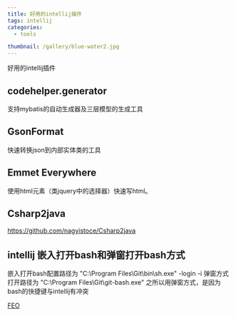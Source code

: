 ```yaml
---
title: 好用的intellij插件
tags: intellij
categories: 
  - tools

thumbnail: /gallery/blue-water2.jpg
---
```

好用的intellij插件
<!-- more -->

## codehelper.generator

支持mybatis的自动生成器及三层模型的生成工具

## GsonFormat

快速转换json到内部实体类的工具

## Emmet Everywhere

使用html元素（类jquery中的选择器）快速写html。

## Csharp2java

https://github.com/nagyistoce/Csharp2java

## intellij 嵌入打开bash和弹窗打开bash方式

嵌入打开bash配置路径为
"C:\Program Files\Git\bin\sh.exe"  -login -i
弹窗方式打开路径为
"C:\Program Files\Git\git-bash.exe"
之所以用弹窗方式，是因为bash的快捷键与intellij有冲突


[FEO](https://www.incapsula.com/cdn-guide/front-end-optimization-feo.html)